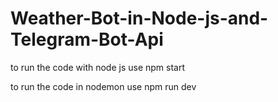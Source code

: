 # Weather-Bot-in-Node-js-and-Telegram-Bot-Api


to run the code with node js use
npm start


to run the code in nodemon use
npm run dev
